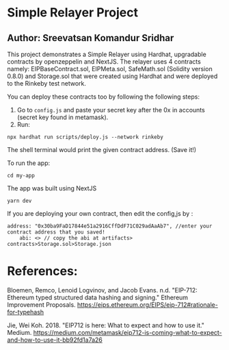 # Simple Relayer Project

## Author: Sreevatsan Komandur Sridhar

This project demonstrates a Simple Relayer using Hardhat, upgradable contracts by openzeppelin and NextJS. The relayer uses 4 contracts namely: EIPBaseContract.sol, EIPMeta.sol, SafeMath.sol (Solidity version 0.8.0) and Storage.sol that were created using Hardhat and were deployed to the Rinkeby test network.

You can deploy these contracts too by following the following steps:
1) Go to  ```config.js``` and paste your secret key after the 0x in accounts (secret key found in metamask).
2) Run:
```
npx hardhat run scripts/deploy.js --network rinkeby
```
The shell terminal would print the given contract address. (Save it!)

To run the app:

```
cd my-app
```
The app was built using NextJS

```
yarn dev
```

If you are deploying your own contract, then edit the config,js by :
```
address: "0x30ba9FaD17844e51a2916CffDdF71C029adAaAb7", //enter your contract address that you saved!
    abi: <> // copy the abi at artifacts> contracts>Storage.sol>Storage.json
```

# References:

Bloemen, Remco, Lenoid Logvinov, and Jacob Evans. n.d. "EIP-712: Ethereum typed structured data hashing and signing."  Ethereum Improvement Proposals. https://eips.ethereum.org/EIPS/eip-712#rationale-for-typehash

Jie, Wei Koh. 2018. "EIP712 is here: What to expect and how to use it." Medium. https://medium.com/metamask/eip712-is-coming-what-to-expect-and-how-to-use-it-bb92fd1a7a26
